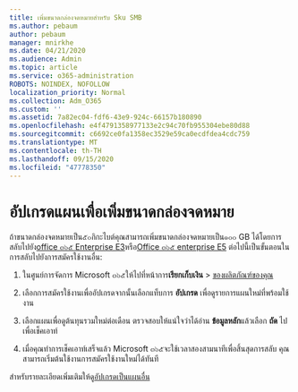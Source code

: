 ```yaml
---
title: เพิ่มขนาดกล่องจดหมายสำหรับ Sku SMB
ms.author: pebaum
author: pebaum
manager: mnirkhe
ms.date: 04/21/2020
ms.audience: Admin
ms.topic: article
ms.service: o365-administration
ROBOTS: NOINDEX, NOFOLLOW
localization_priority: Normal
ms.collection: Adm_O365
ms.custom: ''
ms.assetid: 7a82ec04-fdf6-43e9-924c-66157b180890
ms.openlocfilehash: e4f4791358977133e2c94c70fb955304ebe80d88
ms.sourcegitcommit: c6692ce0fa1358ec3529e59ca0ecdfdea4cdc759
ms.translationtype: MT
ms.contentlocale: th-TH
ms.lasthandoff: 09/15/2020
ms.locfileid: "47778350"
---
```

# <a name="upgrade-plans-to-increase-mailbox-size"></a>อัปเกรดแผนเพื่อเพิ่มขนาดกล่องจดหมาย

ถ้าขนาดกล่องจดหมายเป็น๕๐กิกะไบต์คุณสามารถเพิ่มขนาดกล่องจดหมายเป็น๑๐๐ GB ได้โดยการสลับไปยัง[office ๓๖๕ Enterprise E3](https://products.office.com/business/office-365-enterprise-e3-business-software)หรือ[Office ๓๖๕ enterprise E5](https://products.office.com/business/office-365-enterprise-e5-business-software) ต่อไปนี้เป็นขั้นตอนในการสลับไปยังการสมัครใช้งานอื่น:
  
1. ในศูนย์การจัดการ Microsoft ๓๖๕ให้ไปที่หน้าการ**เรียกเก็บเงิน**  >  [ของผลิตภัณฑ์ของคุณ](https://go.microsoft.com/fwlink/p/?linkid=842054)

2. เลือกการสมัครใช้งานเพื่ออัปเกรดจากนั้นเลือกแท็บการ **อัปเกรด** เพื่อดูรายการแผนใหม่ที่พร้อมใช้งาน

3. เลือกแผนเพื่อดูต้นทุนรวมใหม่ต่อเดือน ตรวจสอบให้แน่ใจว่าได้อ่าน **ข้อมูลหลัก**แล้วเลือก **ถัด** ไปเพื่อเช็คเอาท์

4. เมื่อคุณทำการเช็คเอาท์เสร็จแล้ว Microsoft ๓๖๕จะใช้เวลาสองสามนาทีเพื่อสิ้นสุดการสลับ คุณสามารถเริ่มต้นใช้งานการสมัครใช้งานใหม่ได้ทันที

สำหรับรายละเอียดเพิ่มเติมให้ดู[อัปเกรดเป็นแผนอื่น](https://docs.microsoft.com/microsoft-365/commerce/subscriptions/upgrade-to-different-plan)